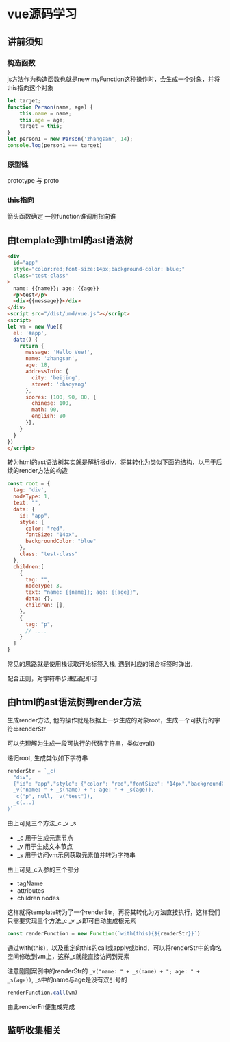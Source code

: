 
# vue源码学习

## 讲前须知

### 构造函数
js方法作为构造函数也就是new myFunction这种操作时，会生成一个对象，并将this指向这个对象
```js
let target;
function Person(name, age) {
    this.name = name;
    this.age = age;
    target = this;
}
let person1 = new Person('zhangsan', 14);
console.log(person1 === target)
```
### 原型链
prototype 与 proto

### this指向
箭头函数确定
一般function谁调用指向谁

## 由template到html的ast语法树
```html
<div
  id="app"
  style="color:red;font-size:14px;background-color: blue;"
  class="test-class"
>
  name: {{name}}; age: {{age}}
  <p>test</p>
  <div>{{message}}</div>
</div>
<script src="/dist/umd/vue.js"></script>
<script>
let vm = new Vue({
  el: '#app',
  data() {
    return {
      message: 'Hello Vue!',
      name: 'zhangsan',
      age: 18,
      addressInfo: {
        city: 'beijing',
        street: 'chaoyang'
      },
      scores: [100, 90, 80, {
        chinese: 100,
        math: 90,
        english: 80
      }],
    }
  }
})
</script>
```

转为html的ast语法树其实就是解析根div，将其转化为类似下面的结构，以用于后续的render方法的构造
```js
const root = {
  tag: 'div',
  nodeType: 1,
  text: "",
  data: {
    id: "app",
    style: {
      color: "red",
      fontSize: "14px",
      backgroundColor: "blue"
    },
    class: "test-class"
  },
  children:[
    {
      tag: "",
      nodeType: 3,
      text: "name: {{name}}; age: {{age}}",
      data: {},
      children: [],
    },
    {
      tag: "p",
      // ....
    }
  ]
}
```

常见的思路就是使用栈读取开始标签入栈, 遇到对应的闭合标签时弹出，

配合正则，对字符串步进匹配即可

## 由html的ast语法树到render方法
生成render方法, 他的操作就是根据上一步生成的对象root，生成一个可执行的字符串renderStr

可以先理解为生成一段可执行的代码字符串，类似eval()

递归root, 生成类似如下字符串
```js
renderStr = `_c(
  "div",
  {"id": "app","style": {"color": "red","fontSize": "14px","backgroundColor": "blue"},"class": "test-class"},
  _v("name: " + _s(name) + "; age: " + _s(age)),
  _c("p", null, _v("test")),
  _c(...)
)`
```
由上可见三个方法_c _v _s

- _c 用于生成元素节点
- _v 用于生成文本节点
- _s 用于访问vm示例获取元素值并转为字符串

由上可见_c入参的三个部分
- tagName
- attributes
- children nodes

这样就将template转为了一个renderStr，再将其转化为方法直接执行，这样我们只需要实现三个方法_c _v _s即可自动生成根元素
```js
const renderFunction = new Function(`with(this){${renderStr}}`)
```
通过with(this)，以及重定向this的call或apply或bind，可以将renderStr中的命名空间修改到vm上，这样_s就能直接访问到元素

注意刚刚案例中的renderStr的  `_v("name: " + _s(name) + "; age: " + _s(age))`, _s中的name与age是没有双引号的
```js
renderFunction.call(vm)
```

由此renderFn便生成完成
## 监听收集相关

